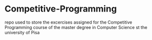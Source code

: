 # Competitive-Programming
repo used to store the excercises assigned for the Competitive Programming course of the master degree in Computer Science st the university of Pisa
